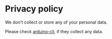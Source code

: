 # Privacy policy

We don't collect or store any of your personal data.

Please check [arduino-cli](https://github.com/arduino/arduino-cli), if they collect any data.